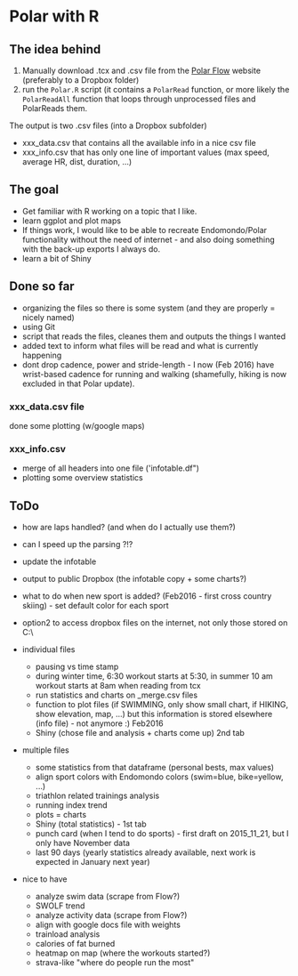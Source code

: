 # Polar with R

## The idea behind
1. Manually download .tcx and .csv file from the [Polar Flow](wwww.flow.polar.com) website (preferably to a Dropbox folder)
2. run the `Polar.R` script (it contains a `PolarRead` function, or more likely the `PolarReadAll` function that loops through unprocessed files and PolarReads them.

The output is two .csv files (into a Dropbox subfolder)

- xxx_data.csv that contains all the available info in a nice csv file
- xxx_info.csv that has only one line of important values (max speed, average HR, dist, duration, ...)






## The goal
- Get familiar with R working on a topic that I like.
- learn ggplot and plot maps
- If things work, I would like to be able to recreate Endomondo/Polar functionality without the need of internet - and also doing something with the back-up exports I always do.
- learn a bit of Shiny




## Done so far

- organizing the files so there is some system (and they are properly = nicely named)
- using Git
- script that reads the files, cleanes them and outputs the things I wanted
- added text to inform what files will be read and what is currently happening
- dont drop cadence, power and stride-length - I now (Feb 2016) have wrist-based cadence for running and walking (shamefully, hiking is now excluded in that Polar update). 


### xxx_data.csv file
done some plotting (w/google maps)

### xxx_info.csv
- merge of all headers into one file ('infotable.df")
- plotting some overview statistics




## ToDo

- how are laps handled? (and when do I actually use them?)

- can I speed up the parsing ?!?

- update the infotable

- output to public Dropbox (the infotable copy + some charts?)

- what to do when new sport is added? (Feb2016 - first cross country skiing) - set default color for each sport

- option2 to access dropbox files on the internet, not only those stored on C:\

- individual files
  - pausing vs time stamp
  - during winter time, 6:30 workout starts at 5:30, in summer 10 am workout starts at 8am when reading from tcx
  - run statistics and charts on _merge.csv files
  - function to plot files (if SWIMMING, only show small chart, if HIKING, show elevation, map, ...) but this information is stored elsewhere (info file) - not anymore :) Feb2016
  - Shiny (chose file and analysis + charts come up) 2nd tab

- multiple files
  - some statistics from that dataframe (personal bests, max values)
  - align sport colors with Endomondo colors (swim=blue, bike=yellow, ...)
  - triathlon related trainings analysis
  - running index trend
  - plots = charts
  - Shiny (total statistics) - 1st tab
  - punch card (when I tend to do sports) - first draft on 2015_11_21, but I only have November data
  - last 90 days (yearly statistics already available, next work is expected in January next year)


- nice to have
	- analyze swim data (scrape from Flow?)
	- SWOLF trend
	- analyze activity data (scrape from Flow?)
	- align with google docs file with weights
	- trainload analysis
	- calories of fat burned
	- heatmap on map (where the workouts started?)
	- strava-like "where do people run the most"
	